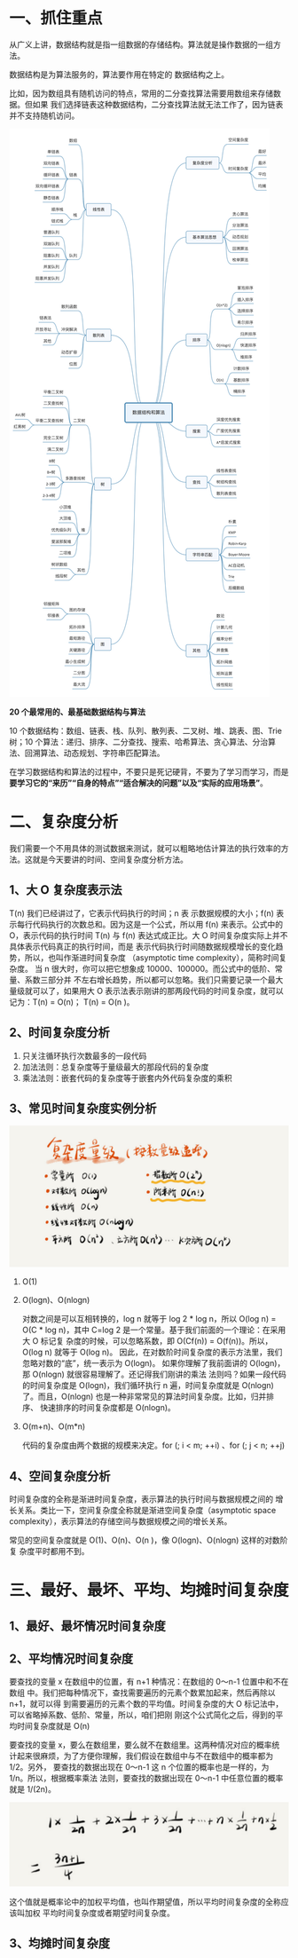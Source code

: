 # 一、抓住重点

从广义上讲，数据结构就是指一组数据的存储结构。算法就是操作数据的一组方法。

数据结构是为算法服务的，算法要作用在特定的 数据结构之上。 

比如，因为数组具有随机访问的特点，常用的二分查找算法需要用数组来存储数据。但如果 我们选择链表这种数据结构，二分查找算法就无法工作了，因为链表并不支持随机访问。

![知识点](../../res/img/下载.jpg)

**20 个最常用的、最基础数据结构与算法**

10 个数据结构：数组、链表、栈、队列、散列表、二叉树、堆、跳表、图、Trie 树；10 个算法：递归、排序、二分查找、搜索、哈希算法、贪心算法、分治算法、回溯算法、动态规划、字符串匹配算法。

在学习数据结构和算法的过程中，不要只是死记硬背，不要为了学习而学习，而是**要学习它的“来历”“自身的特点”“适合解决的问题”以及“实际的应用场景”**。

# 二、复杂度分析

我们需要一个不用具体的测试数据来测试，就可以粗略地估计算法的执行效率的方法。这就是今天要讲的时间、空间复杂度分析方法。

## 1、大 O 复杂度表示法

T(n) 我们已经讲过了，它表示代码执行的时间；n 表 示数据规模的大小；f(n) 表示每行代码执行的次数总和。因为这是一个公式，所以用 f(n) 来表示。公式中的 O，表示代码的执行时间 T(n) 与 f(n) 表达式成正比。大 O 时间复杂度实际上并不具体表示代码真正的执行时间，而是 表示代码执行时间随数据规模增长的变化趋势，所以，也叫作渐进时间复杂度 （asymptotic time complexity），简称时间复杂度。 当 n 很大时，你可以把它想象成 10000、100000。而公式中的低阶、常量、系数三部分并 不左右增长趋势，所以都可以忽略。我们只需要记录一个最大量级就可以了，如果用大 O 表示法表示刚讲的那两段代码的时间复杂度，就可以记为：T(n) = O(n)； T(n) = O(n )。

## 2、时间复杂度分析

1. 只关注循环执行次数最多的一段代码
2. 加法法则：总复杂度等于量级最大的那段代码的复杂度
3. 乘法法则：嵌套代码的复杂度等于嵌套内外代码复杂度的乘积

## 3、常见时间复杂度实例分析

![image-20220725234857074](../../res/img/image-20220725234857074.png)

1. O(1)

2. O(logn)、O(nlogn)

   对数之间是可以互相转换的，log n 就等于 log 2 * log n，所以 O(log n) = O(C * log n)，其中 C=log 2 是一个常量。基于我们前面的一个理论：在采用大 O 标记复 杂度的时候，可以忽略系数，即 O(Cf(n)) = O(f(n))。所以，O(log n) 就等于 O(log n)。 因此，在对数阶时间复杂度的表示方法里，我们忽略对数的“底”，统一表示为 O(logn)。 如果你理解了我前面讲的 O(logn)，那 O(nlogn) 就很容易理解了。还记得我们刚讲的乘法 法则吗？如果一段代码的时间复杂度是 O(logn)，我们循环执行 n 遍，时间复杂度就是 O(nlogn) 了。而且，O(nlogn) 也是一种非常常见的算法时间复杂度。比如，归并排序、 快速排序的时间复杂度都是 O(nlogn)。

3. O(m+n)、O(m*n)

   代码的复杂度由两个数据的规模来决定。for (; i < m; ++i) 、for (; j < n; ++j) 

## 4、空间复杂度分析

时间复杂度的全称是渐进时间复杂度，表示算法的执行时间与数据规模之间的 增长关系。类比一下，空间复杂度全称就是渐进空间复杂度（asymptotic space complexity），表示算法的存储空间与数据规模之间的增长关系。

常见的空间复杂度就是 O(1)、O(n)、O(n )，像 O(logn)、O(nlogn) 这样的对数阶复 杂度平时都用不到。

# 三、最好、最坏、平均、均摊时间复杂度

## 1、最好、最坏情况时间复杂度

## 2、平均情况时间复杂度

要查找的变量 x 在数组中的位置，有 n+1 种情况：在数组的 0～n-1 位置中和不在数组 中。我们把每种情况下，查找需要遍历的元素个数累加起来，然后再除以 n+1，就可以得 到需要遍历的元素个数的平均值。时间复杂度的大 O 标记法中，可以省略掉系数、低阶、常量，所以，咱们把刚 刚这个公式简化之后，得到的平均时间复杂度就是 O(n)

要查找的变量 x，要么在数组里，要么就不在数组里。这两种情况对应的概率统 计起来很麻烦，为了方便你理解，我们假设在数组中与不在数组中的概率都为 1/2。另外， 要查找的数据出现在 0～n-1 这 n 个位置的概率也是一样的，为 1/n。所以，根据概率乘法 法则，要查找的数据出现在 0～n-1 中任意位置的概率就是 1/(2n)。

![image-20220725235822095](../../res/img/image-20220725235822095.png)

这个值就是概率论中的加权平均值，也叫作期望值，所以平均时间复杂度的全称应该叫加权 平均时间复杂度或者期望时间复杂度。

## 3、均摊时间复杂度